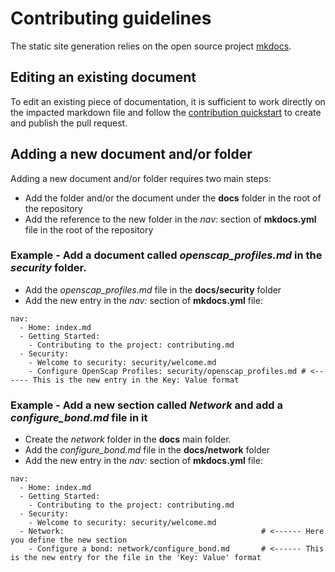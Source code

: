 # Contributing guidelines

The static site generation relies on the open source project [mkdocs](https://www.mkdocs.org/).

## Editing an existing document

To edit an existing piece of documentation, it is sufficient to work directly on the impacted markdown file and follow the [contribution quickstart](./contribution-guidelines.md) to create and publish the pull request.

## Adding a new document and/or folder

Adding a new document and/or folder requires two main steps:

- Add the folder and/or the document under the **docs** folder in the root of the repository
- Add the reference to the new folder in the *nav:* section of **mkdocs.yml** file in the root of the repository

### Example - Add a document called *openscap_profiles.md* in the *security* folder.

- Add the *openscap_profiles.md* file in the **docs/security** folder
- Add the new entry in the *nav:* section of **mkdocs.yml** file:

```
nav:
  - Home: index.md
  - Getting Started:
    - Contributing to the project: contributing.md
  - Security:
    - Welcome to security: security/welcome.md
    - Configure OpenScap Profiles: security/openscap_profiles.md # <------ This is the new entry in the Key: Value format
```

### Example - Add a new section called *Network* and add a *configure_bond.md* file in it

- Create the *network* folder in the **docs** main folder.
- Add the *configure_bond.md* file in the **docs/network** folder
- Add the new entry in the *nav:* section of **mkdocs.yml** file:

```
nav:
  - Home: index.md
  - Getting Started:
    - Contributing to the project: contributing.md
  - Security:
    - Welcome to security: security/welcome.md
  - Network:                                            # <------ Here you define the new section
    - Configure a bond: network/configure_bond.md       # <------ This is the new entry for the file in the 'Key: Value' format
```


